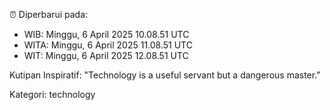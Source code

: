 ⏰ Diperbarui pada:
- WIB: Minggu, 6 April 2025 10.08.51 UTC
- WITA: Minggu, 6 April 2025 11.08.51 UTC
- WIT: Minggu, 6 April 2025 12.08.51 UTC

Kutipan Inspiratif:
"Technology is a useful servant but a dangerous master."


Kategori: technology

